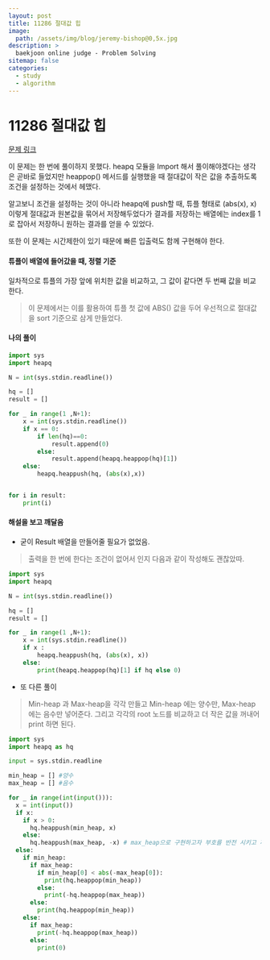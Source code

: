 ```yaml
---
layout: post
title: 11286 절대값 힙
image:
  path: /assets/img/blog/jeremy-bishop@0,5x.jpg
description: >
  baekjoon online judge - Problem Solving
sitemap: false
categories:
  - study
  - algorithm
---
```


# 11286 절대값 힙

[문제 링크](boj.kr/11286)

이 문제는 한 번에 풀이하지 못했다.
heapq 모듈을 Import 해서 풀이해야겠다는 생각은 곧바로 들었지만 heappop() 메서드를 실행했을 때 절대값이 작은 값을 추출하도록 조건을 설정하는 것에서 헤맸다.

알고보니 조건을 설정하는 것이 아니라 heapq에 push할 때, 튜플 형태로 (abs(x), x) 이렇게 절대값과 원본값을 묶어서 저장해두었다가 결과를 저장하는 배열에는 index를 1로 잡아서 저장하니 원하는 결과를 얻을 수 있었다.

또한 이 문제는 시간제한이 있기 때문에 빠른 입출력도 함께 구현해야 한다.

#### 튜플이 배열에 들어갔을 때, 정렬 기준
일차적으로 튜플의 가장 앞에 위치한 값을 비교하고, 그 값이 같다면 두 번째 값을 비교한다.

>이 문제에서는 이를 활용하여 튜플 첫 값에 ABS() 값을 두어 우선적으로 절대값을 sort 기준으로 삼게 만들었다.


#### 나의 풀이  

```python
import sys
import heapq

N = int(sys.stdin.readline())

hq = []      
result = []  

for _ in range(1 ,N+1):
    x = int(sys.stdin.readline())
    if x == 0:
        if len(hq)==0:
            result.append(0)
        else:
            result.append(heapq.heappop(hq)[1])
    else:
        heapq.heappush(hq, (abs(x),x))


for i in result:
    print(i)
```

#### 해설을 보고 깨달음

* 굳이 Result 배열을 만들어줄 필요가 없었음.
> 출력을 한 번에 한다는 조건이 없어서 인지 다음과 같이 작성해도 괜찮았따.

```python
import sys
import heapq

N = int(sys.stdin.readline())

hq = []      
result = []  

for _ in range(1 ,N+1):
    x = int(sys.stdin.readline())
    if x :
        heapq.heappush(hq, (abs(x), x))
    else:
        print(heapq.heappop(hq)[1] if hq else 0)

```

* 또 다른 풀이
> Min-heap 과 Max-heap을 각각 만들고 Min-heap 에는 양수만, Max-heap에는 음수만 넣어준다. 그리고 각각의 root 노드를 비교하고 더 작은 값을 꺼내어 print 하면 된다.

```Python
import sys
import heapq as hq

input = sys.stdin.readline

min_heap = [] #양수
max_heap = [] #음수

for _ in range(int(input())):
  x = int(input())
  if x:
    if x > 0:
      hq.heappush(min_heap, x)
    else:
      hq.heappush(max_heap, -x) # max_heap으로 구현하고자 부호를 반전 시키고 꺼낼때도 부호 반전
  else:
    if min_heap:
      if max_heap:
        if min_heap[0] < abs(-max_heap[0]):
          print(hq.heappop(min_heap))
        else:
          print(-hq.heappop(max_heap))
      else:
        print(hq.heappop(min_heap))
    else:
      if max_heap:
        print(-hq.heappop(max_heap))
      else:
        print(0)
```
